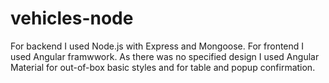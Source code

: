 # vehicles-node
For backend I used Node.js with Express and Mongoose. 
For frontend I used Angular framwwork. As there was no specified design I used Angular Material for out-of-box basic styles and for table and popup confirmation. 
